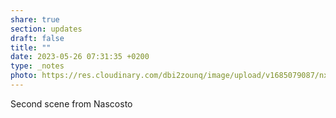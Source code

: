 ```yaml
---
share: true
section: updates
draft: false
title: ""
date: 2023-05-26 07:31:35 +0200
type: _notes
photo: https://res.cloudinary.com/dbi2zounq/image/upload/v1685079087/nxzqtyev4bd2cftxm1jx.jpg
---
```



Second scene from Nascosto
